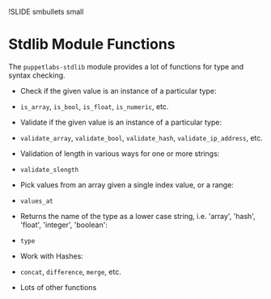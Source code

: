 !SLIDE smbullets small
# Stdlib Module Functions

The `puppetlabs-stdlib` module provides a lot of functions for type and syntax checking.

* Check if the given value is an instance of a particular type:
 * `is_array`, `is_bool`, `is_float`, `is_numeric`, etc.

* Validate if the given value is an instance of a particular type:
 * `validate_array`, `validate_bool`, `validate_hash`, `validate_ip_address`, etc.

* Validation of length in various ways for one or more strings:
 * `validate_slength`

* Pick values from an array given a single index value, or a range:
 * `values_at`

* Returns the name of the type as a lower case string, i.e. 'array', 'hash', 'float', 'integer', 'boolean':
 * `type`

* Work with Hashes:
 * `concat`, `difference`, `merge`, etc.

* Lots of other functions
